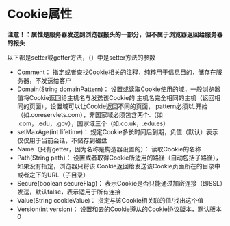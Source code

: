 # Cookie属性

**注意！：属性是服务器发送到浏览器报头的一部分，但不属于浏览器返回给服务器的报头**

以下都是setter或getter方法，（）中是setter方法的参数

* Comment：
    指定或者查找Cookie相关的注释，纯粹用于信息目的，储存在服务器，不发送给客户
* Domain(String domainPattern)：
    设置或读取Cookie使用的域，一般浏览器值将Cookie返回给主机名与发送该Cookie的
        主机名完全相同的主机（返回相同的页面），设置域可以让Cookie返回不同的页面，
            pattern必须以.开始（如.coreservlets.com），非国家域必须包含两个.（如
                .com，.edu，.gov），国家域三个（如.co.uk，.edu.es）
* setMaxAge(int lifetime)：
    规定Cookie多长时间后到期，负值（默认）表示仅仅用于当前会话，不储存到磁盘
* Name（只有getter，因为名称是构造器设置的）：
    读取Cookie的名称
* Path(String path)：
    设置或者取得Cookie所适用的路径（自动包括子路径），如果没有指定，浏览器只将该
        Cookie返回给发送该Cookie页面所在的目录中或者之下的URL（子目录）
* Secure(boolean secureFlag)：
    表示Cookie是否只能通过加密连接（即SSL）发送，默认false，表示适用于所有连接
* Value(String cookieValue)：
    指定与该Cookie相关联的值/找出这个值
* Version(int version)：
    设置和去的Cookie遵从的Cookie协议版本，默认版本0